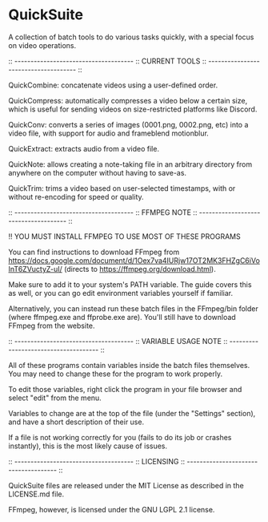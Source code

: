# QuickSuite

A collection of batch tools to do various tasks quickly, with a special focus on video operations.

:: ------------------------------------- :: 
CURRENT TOOLS 
:: ------------------------------------- ::

QuickCombine: concatenate videos using a user-defined order.

QuickCompress: automatically compresses a video below a certain size, which is useful for sending videos on size-restricted platforms like Discord.

QuickConv: converts a series of images (0001.png, 0002.png, etc) into a video file, with support for audio and frameblend motionblur.

QuickExtract: extracts audio from a video file.

QuickNote: allows creating a note-taking file in an arbitrary directory from anywhere on the computer without having to save-as.

QuickTrim: trims a video based on user-selected timestamps, with or without re-encoding for speed or quality.

:: ------------------------------------- :: 
FFMPEG NOTE 
:: ------------------------------------- ::

!! YOU MUST INSTALL FFMPEG TO USE MOST OF THESE PROGRAMS

You can find instructions to download FFmpeg from https://docs.google.com/document/d/1Oex7va4IURjw17OT2MK3FHZgC6iVoInT6ZVuctyZ-uI/ (directs to https://ffmpeg.org/download.html).

Make sure to add it to your system's PATH variable. The guide covers this as well, or you can go edit environment variables yourself if familiar.

Alternatively, you can instead run these batch files in the FFmpeg/bin folder (where ffmpeg.exe and ffprobe.exe are). You'll still have to download FFmpeg from the website.

:: ------------------------------------- :: 
VARIABLE USAGE NOTE 
:: ------------------------------------- ::

All of these programs contain variables inside the batch files themselves. You may need to change these for the program to work properly.

To edit those variables, right click the program in your file browser and select "edit" from the menu.

Variables to change are at the top of the file (under the "Settings" section), and have a short description of their use.

If a file is not working correctly for you (fails to do its job or crashes instantly), this is the most likely cause of issues.

:: ------------------------------------- :: 
LICENSING 
:: ------------------------------------- ::

QuickSuite files are released under the MIT License as described in the LICENSE.md file.

FFmpeg, however, is licensed under the GNU LGPL 2.1 license.
